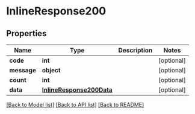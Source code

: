 # InlineResponse200

## Properties
Name | Type | Description | Notes
------------ | ------------- | ------------- | -------------
**code** | **int** |  | [optional] 
**message** | **object** |  | [optional] 
**count** | **int** |  | [optional] 
**data** | [**InlineResponse200Data**](InlineResponse200Data.md) |  | [optional] 

[[Back to Model list]](../README.md#documentation-for-models) [[Back to API list]](../README.md#documentation-for-api-endpoints) [[Back to README]](../README.md)

